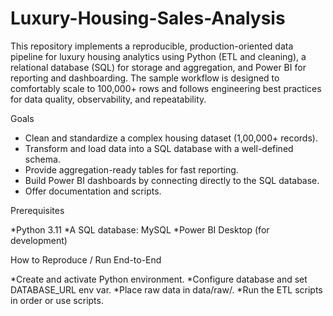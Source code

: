 # Luxury-Housing-Sales-Analysis

This repository implements a reproducible, production-oriented data pipeline for luxury housing analytics using Python (ETL and cleaning), a relational database (SQL) for storage and aggregation, and Power BI for reporting and dashboarding. The sample workflow is designed to comfortably scale to 100,000+ rows and follows engineering best practices for data quality, observability, and repeatability.

Goals

* Clean and standardize a complex housing dataset (1,00,000+ records).
* Transform and load data into a SQL database with a well-defined schema.
* Provide aggregation-ready tables for fast reporting.
* Build Power BI dashboards by connecting directly to the SQL database.
* Offer documentation and scripts.

Prerequisites

*Python 3.11
*A SQL database:
 MySQL 
*Power BI Desktop (for development) 

How to Reproduce / Run End-to-End

*Create and activate Python environment.
*Configure database and set DATABASE_URL env var.
*Place raw data in data/raw/.
*Run the ETL scripts in order or use scripts.
